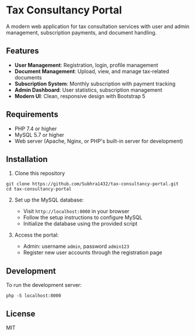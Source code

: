 # Tax Consultancy Portal

A modern web application for tax consultation services with user and admin management, subscription payments, and document handling.

## Features

- **User Management**: Registration, login, profile management
- **Document Management**: Upload, view, and manage tax-related documents
- **Subscription System**: Monthly subscription with payment tracking
- **Admin Dashboard**: User statistics, subscription management
- **Modern UI**: Clean, responsive design with Bootstrap 5

## Requirements

- PHP 7.4 or higher
- MySQL 5.7 or higher
- Web server (Apache, Nginx, or PHP's built-in server for development)

## Installation

1. Clone this repository
```
git clone https://github.com/Subhra1432/tax-consultancy-portal.git
cd tax-consultancy-portal
```

2. Set up the MySQL database:
   - Visit `http://localhost:8000` in your browser
   - Follow the setup instructions to configure MySQL
   - Initialize the database using the provided script

3. Access the portal:
   - Admin: username `admin`, password `admin123`
   - Register new user accounts through the registration page

## Development

To run the development server:
```
php -S localhost:8000
```

## License

MIT 